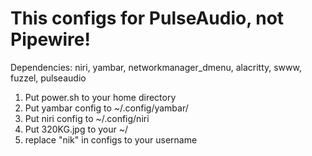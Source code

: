 # This configs for PulseAudio, not Pipewire!

Dependencies: niri, yambar, networkmanager_dmenu, alacritty, swww, fuzzel, pulseaudio

1. Put power.sh to your home directory
2. Put yambar config to ~/.config/yambar/
3. Put niri config to ~/.config/niri
4. Put 320KG.jpg to your ~/
4. replace "nik" in configs to your username
